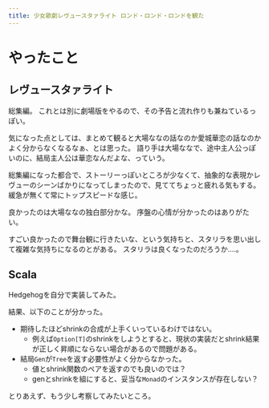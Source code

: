 ```yaml
---
title: 少女歌劇レヴュースタァライト ロンド・ロンド・ロンドを観た
---
```


# やったこと

## レヴュースタァライト

総集編。
これとは別に劇場版をやるので、その予告と流れ作りも兼ねているっぽい。

気になった点としては、まとめて観ると大場ななの話なのか愛城華恋の話なのかよく分からなくなるなぁ、とは思った。
語り手は大場ななで、途中主人公っぽいのに、結局主人公は華恋なんだよな、っていう。

総集編になった都合で、ストーリーっぽいところが少なくて、抽象的な表現かレヴューのシーンばかりになってしまったので、見ててちょっと疲れる気もする。
緩急が無くて常にトップスピードな感じ。

良かったのは大場ななの独白部分かな。
序盤の心情が分かったのはありがたい。

すごい良かったので舞台観に行きたいな、という気持ちと、スタリラを思い出して複雑な気持ちになるのとがある。
スタリラは良くなったのだろうか‥‥。

## Scala

Hedgehogを自分で実装してみた。

結果、以下のことが分かった。

  - 期待したほどshrinkの合成が上手くいっているわけではない。
    * 例えば`Option[T]`のshrinkをしようとすると、現状の実装だとshrink結果が正しく昇順にならない場合があるので問題がある。
  - 結局`Gen`が`Tree`を返す必要性がよく分からなかった。
    * 値とshrink関数のペアを返すのでも良いのでは？
    * genとshrinkを組にすると、妥当な`Monad`のインスタンスが存在しない？

とりあえず、もう少し考察してみたいところ。
